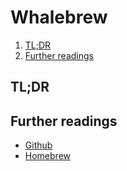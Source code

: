 # Whalebrew

1. [TL;DR](#tldr)
1. [Further readings](#further-readings)

## TL;DR

<!-- Uncomment if used
<details>
  <summary>Installation and configuration</summary>
</details>
-->

<!-- Uncomment if used
<details>
  <summary>Usage</summary>
</details>
-->

<!-- Uncomment if used
<details>
  <summary>Real world use cases</summary>
</details>
-->

## Further readings

- [Github]
- [Homebrew]

<!--
  Reference
  ═╬═Time══
  -->

<!-- In-article sections -->
<!-- Knowledge base -->
[homebrew]: homebrew.md

<!-- Files -->
<!-- Upstream -->
[github]: https://github.com/whalebrew/whalebrew

<!-- Others -->
